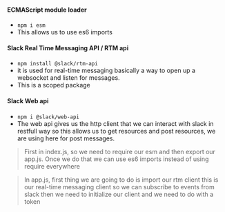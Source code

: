#### ECMAScript module loader
- `npm i esm`
- This allows us to use es6 imports

#### Slack Real Time Messaging API / RTM api
- `npm install @slack/rtm-api`
- it is used for real-time messaging basically a way to open up a websocket and listen for messages.
- This is a scoped package

#### Slack Web api
- `npm i @slack/web-api`
- The web api gives us the http client that we can interact with slack in restfull way so this allows us to get resources and post resources, we are using here for post messages.

> First in index.js, so we need to require our esm and then export our app.js. Once we do that we can use es6 imports instead of using require everywhere

> In app.js, first thing we are going to do is import our rtm client this is our real-time messaging client so we can subscribe to events from slack then we need to initialize our client and we need to do with a token

